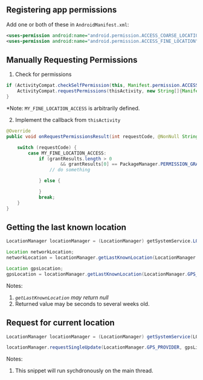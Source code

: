 
## Registering app permissions

Add one or both of these in `AndroidManifest.xml`:

```xml
<uses-permission android:name="android.permission.ACCESS_COARSE_LOCATION"/>
<uses-permission android:name="android.permission.ACCESS_FINE_LOCATION"/>
```

## Manually Requesting Permissions

1. Check for permissions

```java
if (ActivityCompat.checkSelfPermission(this, Manifest.permission.ACCESS_FINE_LOCATION) != PackageManager.PERMISSION_GRANTED && ActivityCompat.checkSelfPermission(this, ACCESS_COARSE_LOCATION) != PackageManager.PERMISSION_GRANTED) {
    ActivityCompat.requestPermissions(thisActivity, new String[]{Manifest.permission.ACCESS_FINE_LOCATION}, MY_FINE_LOCATION_ACCESS);
}
```

*Note: `MY_FINE_LOCATION_ACCESS` is arbitrarily defined.

2. Implement the callback from `thisActivity`

```java
@Override
public void onRequestPermissionsResult(int requestCode, @NonNull String[] permissions, @NonNull int[] grantResults) {

    switch (requestCode) {
        case MY_FINE_LOCATION_ACCESS:
            if (grantResults.length > 0
                    && grantResults[0] == PackageManager.PERMISSION_GRANTED) {
                // do something

            } else {

            }
            break;
    }
}
```

## Getting the last known location

```java
LocationManager locationManager = (LocationManager) getSystemService.LOCATION_SERVICE);

Location networkLocation;
networkLocation = locationManager.getLastKnownLocation(LocationManager.NETWORK_PROVIDER);

Location gpsLocation;
gpsLocation = locationManager.getLastKnownLocation(LocationManager.GPS_PROVIDER);
```

Notes:
1. *`getLastKnownLocation` may return null*
2. Returned value may be seconds to several weeks old.

## Request for current location

```java
LocationManager locationManager = (LocationManager) getSystemService(LOCATION_SERVICE);

locationManager.requestSingleUpdate(LocationManager.GPS_PROVIDER, gpsListener, null);
```

Notes:
1. This snippet will run sychdronously on the main thread.